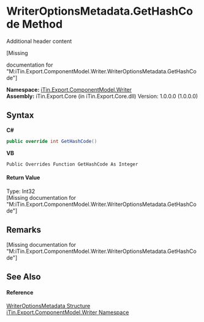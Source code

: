 # WriterOptionsMetadata.GetHashCode Method 
Additional header content 

\[Missing <summary> documentation for "M:iTin.Export.ComponentModel.Writer.WriterOptionsMetadata.GetHashCode"\]

**Namespace:**&nbsp;<a href="37973b78-6b66-1218-9d7d-14680ab2aeda">iTin.Export.ComponentModel.Writer</a><br />**Assembly:**&nbsp;iTin.Export.Core (in iTin.Export.Core.dll) Version: 1.0.0.0 (1.0.0.0)

## Syntax

**C#**<br />
``` C#
public override int GetHashCode()
```

**VB**<br />
``` VB
Public Overrides Function GetHashCode As Integer
```


#### Return Value
Type: Int32<br />\[Missing <returns> documentation for "M:iTin.Export.ComponentModel.Writer.WriterOptionsMetadata.GetHashCode"\]

## Remarks
\[Missing <remarks> documentation for "M:iTin.Export.ComponentModel.Writer.WriterOptionsMetadata.GetHashCode"\]

## See Also


#### Reference
<a href="b24b9473-149a-afa2-64da-5ce5062b5695">WriterOptionsMetadata Structure</a><br /><a href="37973b78-6b66-1218-9d7d-14680ab2aeda">iTin.Export.ComponentModel.Writer Namespace</a><br />